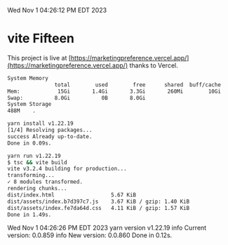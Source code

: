 Wed Nov  1 04:26:12 PM EDT 2023

# vite Fifteen


This project is live at [https://marketingpreference.vercel.app/](https://marketingpreference.vercel.app/) thanks to Vercel.

```bash
System Memory
               total        used        free      shared  buff/cache   available
Mem:            15Gi       1.4Gi       3.3Gi       260Mi        10Gi        13Gi
Swap:          8.0Gi          0B       8.0Gi
System Storage
488M	.
```
```bash
yarn install v1.22.19
[1/4] Resolving packages...
success Already up-to-date.
Done in 0.09s.
```
```bash
yarn run v1.22.19
$ tsc && vite build
vite v3.2.4 building for production...
transforming...
✓ 8 modules transformed.
rendering chunks...
dist/index.html                  5.67 KiB
dist/assets/index.b7d397c7.js    3.67 KiB / gzip: 1.40 KiB
dist/assets/index.fe7da64d.css   4.11 KiB / gzip: 1.57 KiB
Done in 1.49s.
```
Wed Nov  1 04:26:26 PM EDT 2023
yarn version v1.22.19
info Current version: 0.0.859
info New version: 0.0.860
Done in 0.12s.
